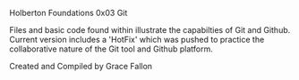 Holberton Foundations 0x03 Git

Files and basic code found within illustrate the capabilties of Git and Github. Current version includes a 'HotFix' which was pushed to practice the collaborative nature of the Git tool and Github platform.

Created and Compiled by Grace Fallon

